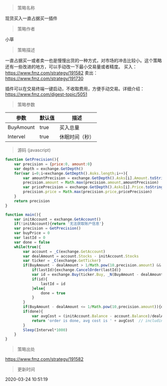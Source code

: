 
> 策略名称

现货买入一直占据买一插件

> 策略作者

小草

> 策略描述

一直占据买一或者卖一也是慢慢出货的一种方式，对市场的冲击比较小。这个策略还有一些改进的地方，可以手动改一下最小交易量或者精度。
买入：https://www.fmz.com/strategy/191582 卖出：https://www.fmz.com/strategy/191730

插件可以在交易终端一键启动，不收取费用，方便手动交易。详细介绍：https://www.fmz.com/digest-topic/5051

> 策略参数



|参数|默认值|描述|
|----|----|----|
|BuyAmount|true|买入总量|
|Intervel|true|休眠时间（秒）|


> 源码 (javascript)

``` javascript
function GetPrecision(){
    var precision = {price:0, amount:0}
    var depth = exchange.GetDepth()
    for(var i=0;i<exchange.GetDepth().Asks.length;i++){
        var amountPrecision = exchange.GetDepth().Asks[i].Amount.toString().indexOf('.') > -1 ? exchange.GetDepth().Asks[i].Amount.toString().split('.')[1].length : 0
        precision.amount = Math.max(precision.amount,amountPrecision)
        var pricePrecision = exchange.GetDepth().Asks[i].Price.toString().indexOf('.') > -1 ? exchange.GetDepth().Asks[i].Price.toString().split('.')[1].length : 0
        precision.price = Math.max(precision.price,pricePrecision)
    }
    return precision
}

function main(){
    var initAccount = exchange.GetAccount()
    if(!initAccount){return '无法获取账户信息'}
    var precision = GetPrecision()
    var buyPrice = 0
    var lastId = 0
    var done = false
    while(true){
        var account = _C(exchange.GetAccount)
        var dealAmount = account.Stocks - initAccount.Stocks
        var ticker = _C(exchange.GetTicker)
        if(BuyAmount - dealAmount > 1/Math.pow(10,precision.amount) && ticker.Buy > buyPrice){
            if(lastId){exchange.CancelOrder(lastId)}
            var id = exchange.Buy(ticker.Buy, _N(BuyAmount - dealAmount,precision.amount))
            if(id){
                lastId = id
            }else{
                done = true
            }
        }
        if(BuyAmount - dealAmount <= 1/Math.pow(10,precision.amount)){done = true}
        if(done){
            var avgCost = (initAccount.Balance - account.Balance)/dealAmount
            return 'order is done, avg cost is ' + avgCost  // including fee cost
        }
        Sleep(Intervel*1000)
    }
}
```

> 策略出处

https://www.fmz.com/strategy/191582

> 更新时间

2020-03-24 10:51:19
